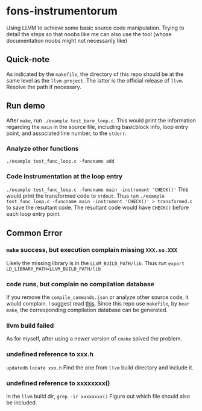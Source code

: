# fons-instrumentorum
Using LLVM to achieve some basic source code manipulation. Trying to detail the steps so that noobs like me can also use the tool (whose documentation noobs might not necessarily like)

## Quick-note
As indicated by the `makefile`, the directory of this repo should be at the same level as the `llvm-project`. The latter is the official release of `llvm`. Resolve the path if necessary. 

## Run demo
After `make`, run `./example test_bare_loop.c`. This would print the information regarding the `main` in the source file, including basicblock info, loop entry point, and associated line number, to the `stderr`. 
### Analyze other functions
`./example test_func_loop.c -funcname add`
### Code instrumentation at the loop entry
`./example test_func_loop.c -funcname main -instrument 'CHECK()'`
This would print the transformed code to `stdout`. Thus run `./example test_func_loop.c -funcname main -instrument 'CHECK()' > transformed.c` to save the resultant code. The resultant code would have `CHECK()` before each loop entry point. 

## Common Error
### `make` success, but execution complain missing `XXX.so.XXX`
Likely the missing library is in the `LLVM_BUILD_PATH/lib`. Thus run `export LD_LIBRARY_PATH=LLVM_BUILD_PATH/lib`
### code runs, but complain no compilation database
If you remove the `compile_commands.json` or analyze other source code, it would complain. I suggest read [this](https://eli.thegreenplace.net/2014/05/21/compilation-databases-for-clang-based-tools/).
Since this repo use `makefile`, by `bear make`, the corresponding compilation database can be generated. 
### llvm build failed
As for myself, after using a newer version of `cmake` solved the problem. 
### undefined reference to xxx.h
`updatedb`
`locate xxx.h`
Find the one from `llvm` build directory and include it. 
### undefined reference to xxxxxxxx()
in the `llvm` build dir, `grep -ir xxxxxxxx()`
Figure out which file should also be included. 

